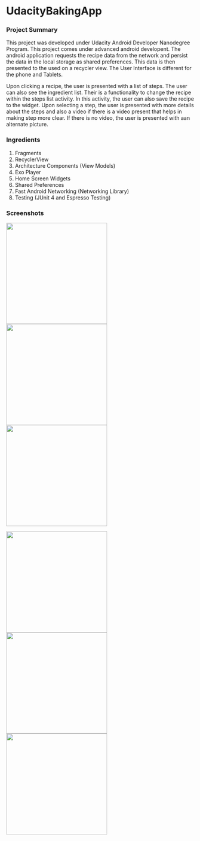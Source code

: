 # UdacityBakingApp

### Project Summary
This project was developed under Udacity Android Developer Nanodegree Program. This project comes under advanced android developent. The android application requests the recipe data from the network and persist the data in the local storage as shared preferences. This data is then presented to the used on a recycler view. The User Interface is different for the phone and Tablets. 

Upon clicking a recipe, the user is presented with a list of steps. The user can also see the ingredient list. Their is a functionality to change the recipe within the steps list activity. In this activity, the user can also save the recipe to the widget. Upon selecting a step, the user is presented with more details about the steps and also a video if there is a video present that helps in making step more clear. If there is no video, the user is presented with aan alternate picture.

 
### Ingredients
1. Fragments
2. RecyclerView
3. Architecture Components (View Models)
4. Exo Player
5. Home Screen Widgets
6. Shared Preferences
7. Fast Android Networking (Networking Library)
8. Testing (JUnit 4 and Espresso Testing)

### Screenshots
<img src="https://github.com/DhruvamSharma/UdacityBakingApp/blob/master/docs/WhatsApp%20Image%202018-09-20%20at%209.00.44%20AM.jpeg" width="270"> <img src="https://github.com/DhruvamSharma/UdacityBakingApp/blob/master/docs/WhatsApp%20Image%202018-09-20%20at%209.00.44%20AM%20(1).jpeg" width="270"> <img src="https://github.com/DhruvamSharma/UdacityBakingApp/blob/master/docs/WhatsApp%20Image%202018-09-20%20at%209.00.44%20AM%20(2).jpeg" width="270">

<img src="https://github.com/DhruvamSharma/UdacityBakingApp/blob/master/docs/WhatsApp%20Image%202018-09-20%20at%209.00.44%20AM%20(3).jpeg" width="270"> <img src="https://github.com/DhruvamSharma/UdacityBakingApp/blob/master/docs/WhatsApp%20Image%202018-09-20%20at%209.00.44%20AM%20(4).jpeg" width="270"> <img src="https://github.com/DhruvamSharma/UdacityBakingApp/blob/master/docs/WhatsApp%20Image%202018-09-20%20at%209.00.44%20AM%20(6).jpeg" width="270"> 


